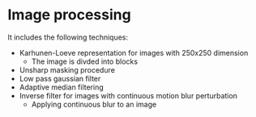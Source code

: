 # Image processing

It includes the following techniques:
  - Karhunen-Loeve representation for images with 250x250 dimension
    - The image is divded into blocks
  - Unsharp masking procedure
  - Low pass gaussian filter
  - Adaptive median filtering
  - Inverse filter for images with continuous motion blur perturbation
    - Applying continuous blur to an image
